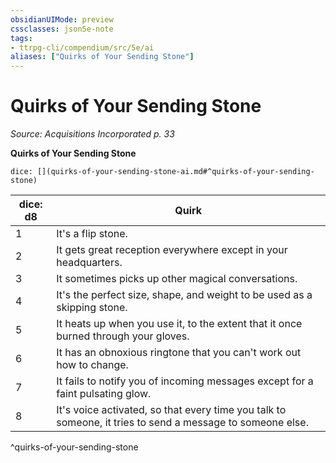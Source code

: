 ```yaml
---
obsidianUIMode: preview
cssclasses: json5e-note
tags:
- ttrpg-cli/compendium/src/5e/ai
aliases: ["Quirks of Your Sending Stone"]
---
```

# Quirks of Your Sending Stone
*Source: Acquisitions Incorporated p. 33* 

**Quirks of Your Sending Stone**

`dice: [](quirks-of-your-sending-stone-ai.md#^quirks-of-your-sending-stone)`

| dice: d8 | Quirk |
|----------|-------|
| 1 | It's a flip stone. |
| 2 | It gets great reception everywhere except in your headquarters. |
| 3 | It sometimes picks up other magical conversations. |
| 4 | It's the perfect size, shape, and weight to be used as a skipping stone. |
| 5 | It heats up when you use it, to the extent that it once burned through your gloves. |
| 6 | It has an obnoxious ringtone that you can't work out how to change. |
| 7 | It fails to notify you of incoming messages except for a faint pulsating glow. |
| 8 | It's voice activated, so that every time you talk to someone, it tries to send a message to someone else. |
^quirks-of-your-sending-stone